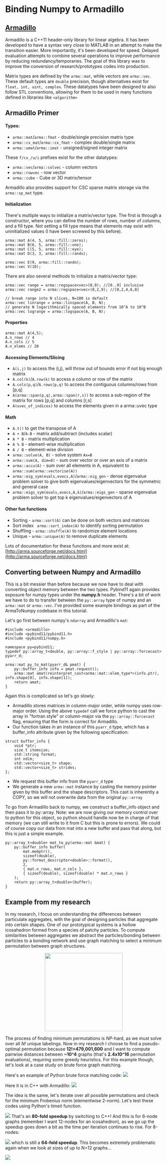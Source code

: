 # Binding Numpy to Armadillo

## [Armadillo](http://arma.sourceforge.net/)
Armadillo is a C++11 header-only library for linear algebra. It has been developed to have a syntax very close to MATLAB in an attempt to make the transition easier. More importantly, it's been developed for speed. Delayed evaluation attempts to combine several operations to improve performance by reducing redundancy/temporaries. The goal of this library was to improve the conversion of research/prototypes codes into production.

Matrix types are defined by the `arma::mat`, while vectors are `arma::vec`. These default types are `double` precision, though alternatives exist for `float, int, uint, complex`. These datatypes have been designed to also follow STL conventions, allowing for them to be used in many functions defined in libraries like `<algorithm>`

## Armadillo Primer

#### Types:
* `arma::mat`/`arma::fmat` - double/single precision matrix type
* `arma::cx_mat`/`arma::cx_fmat` - complex double/single matrix
* `arma::umat`/`arma::imat` - unsigned/signed integer matrix

These `f/cx_/u/i` prefixes exist for the other datatypes:

* `arma::vec`/`arma::colvec` - column vectors
* `arma::rowvec` - row vector
* `arma::cube` - Cube or 3D matrix/tensor

Armadillo also provides support for CSC sparse matrix storage via the `arma::sp_mat` type.

#### Initialization

There's multiple ways to initialize a matrix/vector type. The first is through a constructor, where you can define the number of rows, number of columns, and a fill type. Not setting a fill type means that elements may exist with uninitialized values (I have been screwed by this before).

```
arma::mat A(4, 5, arma::fill::zeros);
arma::mat B(6, 5, arma::fill::one);
arma::mat C(5, 5, arma::fill::eye);
arma::mat D(3, 3, arma::fill::randu);

arma::vec E(9, arma::fill::randn);
arma::vec V(10);
```

There are also several methods to initialize a matrix/vector type:

```
arma::vec range = arma::regspace<vec>(0,9); //[0..9] inclusive
arma::vec range2 = arma::regspace<vec>(0,2,9); //[0,2,4,6,8]

// break range into N slices, N=100 is default
arma::vec linrange = arma::linspace(A, B, N); 
// generate N logarithmically spaced elements from 10^A to 10^B
arma::vec logrange = arma::logspace(A, B, N); 
```

#### Properties

```
arma::mat A(4,5);
A.n_rows // 4
A.n_cols // 5
A.n_elems // 20
```

#### Accessing Elements/Slicing

* `A(i,j)` to access the (i,j), will throw out of bounds error if not big enough matrix
* `A.col(k)`/`A.row(k)` to access a column or row of the matrix
* `A.cols(p,q)`/`A.rows(p,q)` to access the contiguous columns/rows from [p,q]
* `A(arma::span(p,q),arma::span(r,s))` to access a sub-region of the matrix for rows [p,q] and columns [r,s]
* `A(uvec_of_indices)` to access the elements given in a arma::uvec type

#### Math

* `A.t()` to get the transpose of A
* `A + B`/`A-B` - matrix add/subtract (includes scalar)
* `A * B` - matrix multiplication
* `A % B` - element-wise multiplication
* `A / B` - element-wise division
* `arma::solve(A, B)` - solve system `Ax=B`
* `arma::sum(A, dim=0)` - sum over vector or over an axis of a matrix
* `arma::accu(A)` - sum over all elements in A, equivalent to `arma::sum(arma::vectorise(A))`
* `arma::eig_sym(evals,evecs,A)`/`arma::eig_gen` - dense eigenvalue problem solver to give both eigenvalues/eigenvectors for the symmetric and general case
* `arma::eigs_sym(evals,evecs,A,k)`/`arma::eigs_gen` - sparse eigenvalue problem solver to get top k eigenvalues/eigenvectors of A

#### Other fun functions

* Sorting - `arma::sort(A)` can be done on both vectors and matrices
* Sort index ` arma::sort_index(A)` to identify sorting permutation
* Shuffling - `arma::shuffle(A)` to randomize element locations
* Unique - `arma::unique(A)` to remove duplicate elements

Lots of documentation for these functions and more exist at: [http://arma.sourceforge.net/docs.html](http://arma.sourceforge.net/docs.html)

## Converting between Numpy and Armadillo

This is a bit messier than before because we now have to deal with converting object memory between the two types. Pybind11 again provides exposure for numpy types under the **numpy.h** header. There's a bit of work we have to do to transfer between the `py::array` type of numpy and an `arma::mat` or `arma::vec`. I've provided some example bindings as part of the ArmaToNumpy codebase in this tutorial.

Let's go first between numpy's `ndarray` and Armadillo's `mat`:

```
#include <armadillo>
#include <pybind11/pybind11.h>
#include <pybind11/numpy.h>

namespace py=pybind11;
typedef py::array_t<double, py::array::f_style | py::array::forcecast> pyarr_d;

arma::mat py_to_mat(pyarr_d& pmat) {
	py::buffer_info info = pmat.request();
	arma::mat amat(reinterpret_cast<arma::mat::elem_type*>(info.ptr), info.shape[0], info.shape[1]);
	return amat;
}
```

Again this is complicated so let's go slowly:

* Armadillo stores matrices in column-major order, while numpy uses row-major order. Using the above `typedef` call we force python to cast the array in "fortran style" or column-major via the `py::array::forcecast` flag, ensuring that the form is correct for Armadillo.
* Our function takes in an instance of this `pyarr_d` type, which has a buffer_info attribute given by the following specification:

```
struct buffer_info {
    void *ptr;
    size_t itemsize;
    std::string format;
    int ndim;
    std::vector<size_t> shape;
    std::vector<size_t> strides;
};
```
* We request this buffer info from the `pyarr_d` type
* We generate a new `arma::mat` instance by casting the memory pointer given by this buffer and the shape descriptors. This cast is inherently a COPY, so we will not overwrite data from the original `py::array`

To go from Armadillo back to numpy, we construct a buffer_info object and then pass it to py::array. Note: we are now giving our memory control over to python for this object, so python should handle now be in charge of that memory (we can still write to it from C but this is prone to errors). We could of course copy our data from mat into a new buffer and pass that along, but this is just a simple example.

```
py::array_t<double> mat_to_py(arma::mat &mat) {
	py::buffer_info buffer(
		mat.memptr(),
		sizeof(double),
		py::format_descriptor<double>::format(),
		2,
		{ mat.n_rows, mat.n_cols },
		{ sizeof(double), sizeof(double) * mat.n_rows }
	);
	return py::array_t<double>(buffer);
}
```

## Example from my research

In my research, I focus on understanding the differences between particulate aggregates, with the goal of designing particles that aggregate into certain shapes. One of our prototypical systems is a hollow icosahedron formed from a species of patchy particles. To compute similarities between aggregates we abstract the particles/bonding between particles to a bonding network and use graph matching to select a minimum permutation between graph structures.

<div style="text-align:center">
<img src="cluster_to_graph.png" width="250" display="block">
</div>

The process of finding minimum permutations is *NP*-hard, as we must solve over all *N!* unique labelings. Now in my research I choose to find a pseudo-optimal permutation because **12!=479,001,600** and I want to compute pairwise distances between **~10^4** graphs (that's **2.4x10^16** permutation evaluations), requiring some greedy heuristics. For this example though, let's look at a case study on brute force graph matching.

Here's an example of Python brute force matching code:
![](py_bruteforce.png)

Here it is in C++ with Armadillo:
![](cpp_bruteforce.png)

The idea is the same, let's iterate over all possible permutations and check for the minimum Frobenius norm (elementwise 2-norm). Let's test these codes using Python's timeit function.

![](N=6_testing.png)
That's an **80-fold speedup** by switching to C++! And this is for 6-node graphs (remember I want 12-nodes for an icosahedron), as we go up the speedup goes down a bit as the time per iteration continues to rise. For 8-nodes:

![](N=8_testing.png)
which is still a **64-fold speedup**. This becomes extremely problematic again when we look at sizes of up to N=12 graphs...

![](N=12_testing.png)